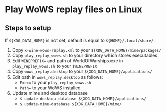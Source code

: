# Play WoWS replay files on Linux

## Steps to setup
If `${XDG_DATA_HOME}` is not set, default is equal to `${HOME}/.local/share/`.

1. Copy `x-wine-wows-replay.xml` to your `${XDG_DATA_HOME}/mime/packages/`
2. Copy `play_replay_wows.sh` to your directory which stores executables
3. Edit `WINEPREFIX=` and path of WorldOfWarships.exe in `play_replay_wows.sh` to your `$WINEPREFIX`
4. Copy `wows_replay.desktop` to your `${XDG_DATA_HOME}/applications/`
5. Edit path in `wows_replay.desktop` as follows:
	- `Exec=` to your `play_replay_wows.sh`
	- `Path=` to your WoWS installed
6. Update mime and desktop database
	- `$ update-desktop-database ${XDG_DATA_HOME}/applications/`
	- `$ update-mime-database ${XDG_DATA_HOME}/mime/`


